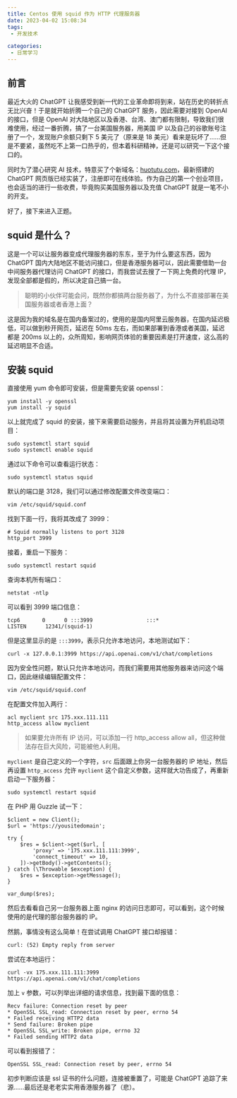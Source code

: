 ```yaml
---
title: Centos 使用 squid 作为 HTTP 代理服务器
date: 2023-04-02 15:08:34
tags:
 - 开发技术

categories:
 - 日常学习
---
```

## 前言
最近大火的 ChatGPT 让我感受到新一代的工业革命即将到来，站在历史的转折点无比兴奋！于是就开始折腾一个自己的 ChatGPT 服务，因此需要对接到 OpenAI 的接口，但是 OpenAI 对大陆地区以及香港、台湾、澳门都有限制，导致我们很难使用，经过一番折腾，搞了一台美国服务器，用美国 IP 以及自己的谷歌账号注册了一个，发现账户余额只剩下 5 美元了（原来是 18 美元）看来是玩坏了……但是不要紧，虽然吃不上第一口热乎的，但本着科研精神，还是可以研究一下这个接口的。

同时为了潜心研究 AI 技术，特意买了个新域名：[huotutu.com](http://huotutu.com)，最新搭建的 ChatGPT 网页版已经实装了，注册即可在线体验。作为自己的第一个创业项目，也会适当的进行一些收费，毕竟购买美国服务器以及充值 ChatGPT 就是一笔不小的开支。

好了，接下来进入正题。

## squid 是什么？
这是一个可以让服务器变成代理服务器的东东，至于为什么要这东西，因为 ChatGPT 国内大陆地区不能访问接口，但是香港服务器可以，因此需要借助一台中间服务器代理访问 ChatGPT 的接口，而我尝试去搜了一下网上免费的代理 IP，发现全部都是假的，所以决定自己搞一台。

> 聪明的小伙伴可能会问，既然你都搞两台服务器了，为什么不直接部署在美国服务器或者香港上面？

这是因为我的域名是在国内备案过的，使用的是国内阿里云服务器，在国内延迟极低，可以做到秒开网页，延迟在 50ms 左右，而如果部署到香港或者美国，延迟都是 200ms 以上的，众所周知，影响网页体验的重要因素是打开速度，这么高的延迟明显不合适。

## 安装 squid
直接使用 yum 命令即可安装，但是需要先安装 openssl：

```
yum install -y openssl
yum install -y squid
```

以上就完成了 squid 的安装，接下来需要启动服务，并且将其设置为开机启动项目：

```
sudo systemctl start squid
sudo systemctl enable squid
```

通过以下命令可以查看运行状态：

```
sudo systemctl status squid
```

默认的端口是 3128，我们可以通过修改配置文件改变端口：

```
vim /etc/squid/squid.conf
```

找到下面一行，我将其改成了 3999：
```
# Squid normally listens to port 3128
http_port 3999
```

接着，重启一下服务：

```
sudo systemctl restart squid
```

查询本机所有端口：

```
netstat -ntlp
```

可以看到 3999 端口信息：

```
tcp6       0      0 :::3999                 :::*                    LISTEN      12341/(squid-1)     
```

但是这里显示的是 `:::3999`，表示只允许本地访问，本地测试如下：

```
curl -x 127.0.0.1:3999 https://api.openai.com/v1/chat/completions
```

因为安全性问题，默认只允许本地访问，而我们需要用其他服务器来访问这个端口，因此继续编辑配置文件：

```
vim /etc/squid/squid.conf
```

在配置文件加入两行：

```
acl myclient src 175.xxx.111.111
http_access allow myclient
```

> 如果要允许所有 IP 访问，可以添加一行 http_access allow all，但这种做法存在巨大风险，可能被他人利用。

`myclient` 是自己定义的一个字符，`src` 后面跟上你另一台服务器的 IP 地址，然后再设置 `http_access` 允许 `myclient` 这个自定义参数，这样就大功告成了，再重新启动一下服务器：

```
sudo systemctl restart squid
```

在 PHP 用 Guzzle 试一下：

```
$client = new Client();
$url = 'https://yousitedomain';

try {
    $res = $client->get($url, [
        'proxy' => '175.xxx.111.111:3999',
        'connect_timeout' => 10,
    ])->getBody()->getContents();
} catch (\Throwable $exception) {
    $res = $exception->getMessage();
}

var_dump($res);
```

然后去看看自己另一台服务器上面 nginx 的访问日志即可，可以看到，这个时候使用的是代理的那台服务器的 IP。

然鹅，事情没有这么简单！在尝试调用 ChatGPT 接口却报错：

```
curl: (52) Empty reply from server
```

尝试在本地运行：

```
curl -vx 175.xxx.111.111:3999 https://api.openai.com/v1/chat/completions
```

加上 `v` 参数，可以列举出详细的请求信息，找到最下面的信息：

```
Recv failure: Connection reset by peer
* OpenSSL SSL_read: Connection reset by peer, errno 54
* Failed receiving HTTP2 data
* Send failure: Broken pipe
* OpenSSL SSL_write: Broken pipe, errno 32
* Failed sending HTTP2 data
```

可以看到报错了：

```
OpenSSL SSL_read: Connection reset by peer, errno 54
```

初步判断应该是 ssl 证书的什么问题，连接被重置了，可能是 ChatGPT 追踪了来源……最后还是老老实实用香港服务器了（悲）。